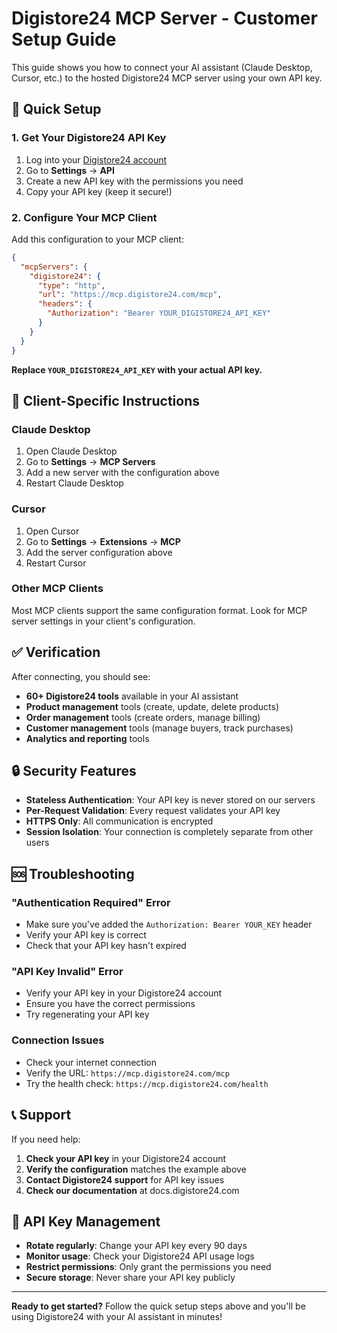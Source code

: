 # Digistore24 MCP Server - Customer Setup Guide

This guide shows you how to connect your AI assistant (Claude Desktop, Cursor, etc.) to the hosted Digistore24 MCP server using your own API key.

## 🚀 Quick Setup

### 1. Get Your Digistore24 API Key

1. Log into your [Digistore24 account](https://www.digistore24.com)
2. Go to **Settings** → **API**
3. Create a new API key with the permissions you need
4. Copy your API key (keep it secure!)

### 2. Configure Your MCP Client

Add this configuration to your MCP client:

```json
{
  "mcpServers": {
    "digistore24": {
      "type": "http",
      "url": "https://mcp.digistore24.com/mcp",
      "headers": {
        "Authorization": "Bearer YOUR_DIGISTORE24_API_KEY"
      }
    }
  }
}
```

**Replace `YOUR_DIGISTORE24_API_KEY` with your actual API key.**

## 🔧 Client-Specific Instructions

### Claude Desktop

1. Open Claude Desktop
2. Go to **Settings** → **MCP Servers**
3. Add a new server with the configuration above
4. Restart Claude Desktop

### Cursor

1. Open Cursor
2. Go to **Settings** → **Extensions** → **MCP**
3. Add the server configuration above
4. Restart Cursor

### Other MCP Clients

Most MCP clients support the same configuration format. Look for MCP server settings in your client's configuration.

## ✅ Verification

After connecting, you should see:

- **60+ Digistore24 tools** available in your AI assistant
- **Product management** tools (create, update, delete products)
- **Order management** tools (create orders, manage billing)
- **Customer management** tools (manage buyers, track purchases)
- **Analytics and reporting** tools

## 🔒 Security Features

- **Stateless Authentication**: Your API key is never stored on our servers
- **Per-Request Validation**: Every request validates your API key
- **HTTPS Only**: All communication is encrypted
- **Session Isolation**: Your connection is completely separate from other users

## 🆘 Troubleshooting

### "Authentication Required" Error
- Make sure you've added the `Authorization: Bearer YOUR_KEY` header
- Verify your API key is correct
- Check that your API key hasn't expired

### "API Key Invalid" Error
- Verify your API key in your Digistore24 account
- Ensure you have the correct permissions
- Try regenerating your API key

### Connection Issues
- Check your internet connection
- Verify the URL: `https://mcp.digistore24.com/mcp`
- Try the health check: `https://mcp.digistore24.com/health`

## 📞 Support

If you need help:

1. **Check your API key** in your Digistore24 account
2. **Verify the configuration** matches the example above
3. **Contact Digistore24 support** for API key issues
4. **Check our documentation** at docs.digistore24.com

## 🔄 API Key Management

- **Rotate regularly**: Change your API key every 90 days
- **Monitor usage**: Check your Digistore24 API usage logs
- **Restrict permissions**: Only grant the permissions you need
- **Secure storage**: Never share your API key publicly

---

**Ready to get started?** Follow the quick setup steps above and you'll be using Digistore24 with your AI assistant in minutes!
